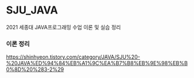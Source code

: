 # SJU_JAVA
2021 세종대 JAVA프로그래밍 수업 이론 및 실습 정리
  
### 이론 정리
https://shinhyeon.tistory.com/category/JAVA/SJU%20-%20JAVA%ED%94%84%EB%A1%9C%EA%B7%B8%EB%9E%98%EB%B0%8D%20%283-2%29
